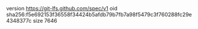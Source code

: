 version https://git-lfs.github.com/spec/v1
oid sha256:f5e692153f36558f34424b5afdb79b7fb7a98f5479c3f760288fc29e4348377c
size 7646
